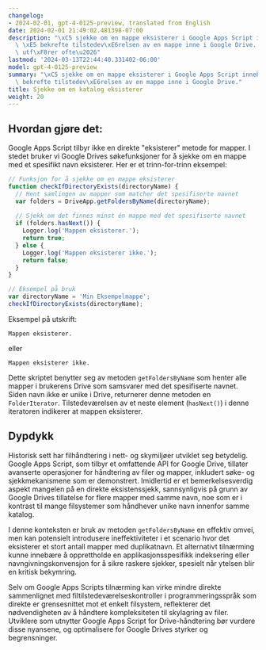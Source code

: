 ```yaml
---
changelog:
- 2024-02-01, gpt-4-0125-preview, translated from English
date: 2024-02-01 21:49:02.481398-07:00
description: "\xC5 sjekke om en mappe eksisterer i Google Apps Script inneb\xE6rer\
  \ \xE5 bekrefte tilstedev\xE6relsen av en mappe inne i Google Drive. Programmerere\
  \ utf\xF8rer ofte\u2026"
lastmod: '2024-03-13T22:44:40.331402-06:00'
model: gpt-4-0125-preview
summary: "\xC5 sjekke om en mappe eksisterer i Google Apps Script inneb\xE6rer \xE5\
  \ bekrefte tilstedev\xE6relsen av en mappe inne i Google Drive."
title: Sjekke om en katalog eksisterer
weight: 20
---
```


## Hvordan gjøre det:
Google Apps Script tilbyr ikke en direkte "eksisterer" metode for mapper. I stedet bruker vi Google Drives søkefunksjoner for å sjekke om en mappe med et spesifikt navn eksisterer. Her er et trinn-for-trinn eksempel:

```javascript
// Funksjon for å sjekke om en mappe eksisterer
function checkIfDirectoryExists(directoryName) {
  // Hent samlingen av mapper som matcher det spesifiserte navnet
  var folders = DriveApp.getFoldersByName(directoryName);
  
  // Sjekk om det finnes minst én mappe med det spesifiserte navnet
  if (folders.hasNext()) {
    Logger.log('Mappen eksisterer.');
    return true;
  } else {
    Logger.log('Mappen eksisterer ikke.');
    return false;
  }
}

// Eksempel på bruk
var directoryName = 'Min Eksempelmappe';
checkIfDirectoryExists(directoryName);
```

Eksempel på utskrift:
```
Mappen eksisterer.
```
eller 
```
Mappen eksisterer ikke.
```

Dette skriptet benytter seg av metoden `getFoldersByName` som henter alle mapper i brukerens Drive som samsvarer med det spesifiserte navnet. Siden navn ikke er unike i Drive, returnerer denne metoden en `FolderIterator`. Tilstedeværelsen av et neste element (`hasNext()`) i denne iteratoren indikerer at mappen eksisterer.

## Dypdykk
Historisk sett har filhåndtering i nett- og skymiljøer utviklet seg betydelig. Google Apps Script, som tilbyr et omfattende API for Google Drive, tillater avanserte operasjoner for håndtering av filer og mapper, inkludert søke- og sjekkmekanismene som er demonstrert. Imidlertid er et bemerkelsesverdig aspekt mangelen på en direkte eksistenssjekk, sannsynligvis på grunn av Google Drives tillatelse for flere mapper med samme navn, noe som er i kontrast til mange filsystemer som håndhever unike navn innenfor samme katalog.

I denne konteksten er bruk av metoden `getFoldersByName` en effektiv omvei, men kan potensielt introdusere ineffektiviteter i et scenario hvor det eksisterer et stort antall mapper med duplikatnavn. Et alternativt tilnærming kunne innebære å opprettholde en applikasjonsspesifikk indeksering eller navngivningskonvensjon for å sikre raskere sjekker, spesielt når ytelsen blir en kritisk bekymring.

Selv om Google Apps Scripts tilnærming kan virke mindre direkte sammenlignet med filtilstedeværelseskontroller i programmeringsspråk som direkte er grensesnittet mot et enkelt filsystem, reflekterer det nødvendigheten av å håndtere kompleksiteten til skylagring av filer. Utviklere som utnytter Google Apps Script for Drive-håndtering bør vurdere disse nyansene, og optimalisere for Google Drives styrker og begrensninger.
